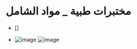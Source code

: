 # مختبرات طبية _ مواد الشامل 

- []

- ![image](https://github.com/nancyalaswad90/Lablatory-Final-Exams/assets/36210723/ad977b2b-50dd-44b1-9107-418ba6460f76)
![image](https://github.com/nancyalaswad90/Lablatory-Final-Exams/assets/36210723/2277d570-5ea4-497f-b7fb-f4004897ff9e)


